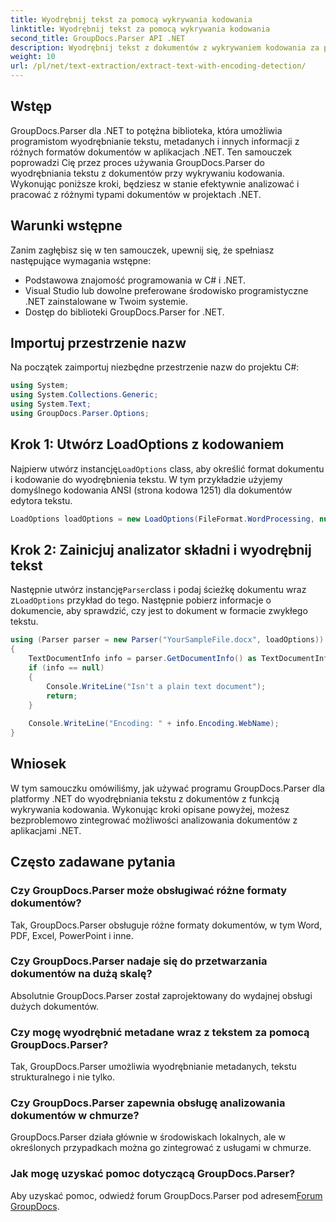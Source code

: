 ```yaml
---
title: Wyodrębnij tekst za pomocą wykrywania kodowania
linktitle: Wyodrębnij tekst za pomocą wykrywania kodowania
second_title: GroupDocs.Parser API .NET
description: Wyodrębnij tekst z dokumentów z wykrywaniem kodowania za pomocą GroupDocs.Parser dla .NET. Efektywnie analizuj różne formaty w aplikacjach .NET.
weight: 10
url: /pl/net/text-extraction/extract-text-with-encoding-detection/
---
```

## Wstęp
GroupDocs.Parser dla .NET to potężna biblioteka, która umożliwia programistom wyodrębnianie tekstu, metadanych i innych informacji z różnych formatów dokumentów w aplikacjach .NET. Ten samouczek poprowadzi Cię przez proces używania GroupDocs.Parser do wyodrębniania tekstu z dokumentów przy wykrywaniu kodowania. Wykonując poniższe kroki, będziesz w stanie efektywnie analizować i pracować z różnymi typami dokumentów w projektach .NET.
## Warunki wstępne
Zanim zagłębisz się w ten samouczek, upewnij się, że spełniasz następujące wymagania wstępne:
- Podstawowa znajomość programowania w C# i .NET.
- Visual Studio lub dowolne preferowane środowisko programistyczne .NET zainstalowane w Twoim systemie.
- Dostęp do biblioteki GroupDocs.Parser for .NET.

## Importuj przestrzenie nazw
Na początek zaimportuj niezbędne przestrzenie nazw do projektu C#:
```csharp
using System;
using System.Collections.Generic;
using System.Text;
using GroupDocs.Parser.Options;
```
## Krok 1: Utwórz LoadOptions z kodowaniem
 Najpierw utwórz instancję`LoadOptions` class, aby określić format dokumentu i kodowanie do wyodrębnienia tekstu. W tym przykładzie użyjemy domyślnego kodowania ANSI (strona kodowa 1251) dla dokumentów edytora tekstu.
```csharp
LoadOptions loadOptions = new LoadOptions(FileFormat.WordProcessing, null, null, Encoding.GetEncoding(1251));
```
## Krok 2: Zainicjuj analizator składni i wyodrębnij tekst
 Następnie utwórz instancję`Parser`class i podaj ścieżkę dokumentu wraz z`LoadOptions` przykład do tego. Następnie pobierz informacje o dokumencie, aby sprawdzić, czy jest to dokument w formacie zwykłego tekstu.
```csharp
using (Parser parser = new Parser("YourSampleFile.docx", loadOptions))
{
    TextDocumentInfo info = parser.GetDocumentInfo() as TextDocumentInfo;
    if (info == null)
    {
        Console.WriteLine("Isn't a plain text document");
        return;
    }
    
    Console.WriteLine("Encoding: " + info.Encoding.WebName);
}
```

## Wniosek
W tym samouczku omówiliśmy, jak używać programu GroupDocs.Parser dla platformy .NET do wyodrębniania tekstu z dokumentów z funkcją wykrywania kodowania. Wykonując kroki opisane powyżej, możesz bezproblemowo zintegrować możliwości analizowania dokumentów z aplikacjami .NET.

## Często zadawane pytania
### Czy GroupDocs.Parser może obsługiwać różne formaty dokumentów?
Tak, GroupDocs.Parser obsługuje różne formaty dokumentów, w tym Word, PDF, Excel, PowerPoint i inne.
### Czy GroupDocs.Parser nadaje się do przetwarzania dokumentów na dużą skalę?
Absolutnie GroupDocs.Parser został zaprojektowany do wydajnej obsługi dużych dokumentów.
### Czy mogę wyodrębnić metadane wraz z tekstem za pomocą GroupDocs.Parser?
Tak, GroupDocs.Parser umożliwia wyodrębnianie metadanych, tekstu strukturalnego i nie tylko.
### Czy GroupDocs.Parser zapewnia obsługę analizowania dokumentów w chmurze?
GroupDocs.Parser działa głównie w środowiskach lokalnych, ale w określonych przypadkach można go zintegrować z usługami w chmurze.
### Jak mogę uzyskać pomoc dotyczącą GroupDocs.Parser?
Aby uzyskać pomoc, odwiedź forum GroupDocs.Parser pod adresem[Forum GroupDocs](https://forum.groupdocs.com/c/parser/17).